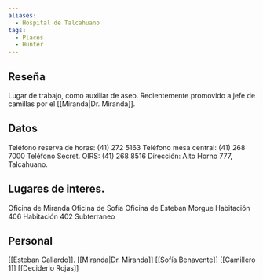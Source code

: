 ```yaml
---
aliases:
  - Hospital de Talcahuano
tags:
  - Places
  - Hunter
---
```

## Reseña

Lugar de trabajo, como auxiliar de aseo. Recientemente promovido a jefe de camillas por el [[Miranda|Dr. Miranda]].
## Datos

Teléfono reserva de horas: (41) 272 5163
Teléfono mesa central: (41) 268 7000
Teléfono Secret. OIRS: (41) 268 8516
Dirección: Alto Horno 777, Talcahuano.
## Lugares de interes.

Oficina de Miranda
Oficina de Sofía
Oficina de Esteban
Morgue
Habitación 406
Habitación 402
Subterraneo
## Personal

[[Esteban Gallardo]].
[[Miranda|Dr. Miranda]]
[[Sofía Benavente]]
[[Camillero 1]]
[[Deciderio Rojas]]